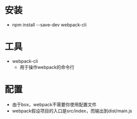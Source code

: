 # 安装
- npm install --save-dev webpack-cli

# 工具
- webpack-cli
	- 用于操作webpack的命令行

# 配置
- 由于box，webpack不需要你使用配置文件
- webpack假设项目的入口是src/index，而输出到dist/main.js
